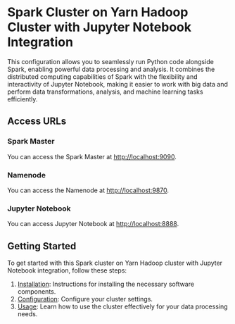 # Spark Cluster on Yarn Hadoop Cluster with Jupyter Notebook Integration

This configuration allows you to seamlessly run Python code alongside Spark, enabling powerful data processing and analysis. It combines the distributed computing capabilities 
of Spark with the flexibility and interactivity of Jupyter Notebook, making it easier to work with big data and perform data transformations, analysis, and machine learning tasks efficiently.

## Access URLs

### Spark Master
You can access the Spark Master at [http://localhost:9090](http://localhost:9090).

### Namenode
You can access the Namenode at [http://localhost:9870](http://localhost:9870).

### Jupyter Notebook
You can access Jupyter Notebook at [http://localhost:8888](http://localhost:8888).

## Getting Started

To get started with this Spark cluster on Yarn Hadoop cluster with Jupyter Notebook integration, follow these steps:

1. [Installation](#installation): Instructions for installing the necessary software components.
2. [Configuration](#configuration): Configure your cluster settings.
3. [Usage](#usage): Learn how to use the cluster effectively for your data processing needs.



